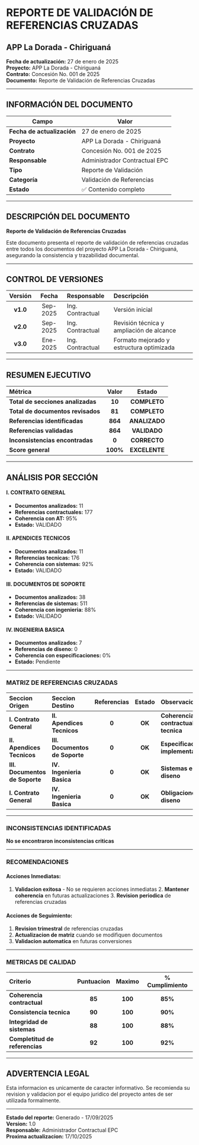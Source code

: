 ﻿# REPORTE DE VALIDACIÓN DE REFERENCIAS CRUZADAS
## APP La Dorada - Chiriguaná

**Fecha de actualización:** 27 de enero de 2025  
**Proyecto:** APP La Dorada - Chiriguaná  
**Contrato:** Concesión No. 001 de 2025  
**Documento:** Reporte de Validación de Referencias Cruzadas  

---

## INFORMACIÓN DEL DOCUMENTO

| Campo | Valor |
|-------|-------|
| **Fecha de actualización** | 27 de enero de 2025 |
| **Proyecto** | APP La Dorada - Chiriguaná |
| **Contrato** | Concesión No. 001 de 2025 |
| **Responsable** | Administrador Contractual EPC |
| **Tipo** | Reporte de Validación |
| **Categoría** | Validación de Referencias |
| **Estado** | ✅ Contenido completo |

---

## DESCRIPCIÓN DEL DOCUMENTO

**Reporte de Validación de Referencias Cruzadas**

Este documento presenta el reporte de validación de referencias cruzadas entre todos los documentos del proyecto APP La Dorada - Chiriguaná, asegurando la consistencia y trazabilidad documental.

---

## CONTROL DE VERSIONES

| Versión | Fecha | Responsable | Descripción |
|:---:|:---:|:---|:---|
| **v1.0** | Sep-2025 | Ing. Contractual | Versión inicial |
| **v2.0** | Sep-2025 | Ing. Contractual | Revisión técnica y ampliación de alcance |
| **v3.0** | Ene-2025 | Ing. Contractual | Formato mejorado y estructura optimizada |

---

## RESUMEN EJECUTIVO

| **Métrica** | **Valor** | **Estado** |
|:---|:---:|:---:|
| **Total de secciones analizadas** | **10** | **COMPLETO** |
| **Total de documentos revisados** | **81** | **COMPLETO** |
| **Referencias identificadas** | **864** | **ANALIZADO** |
| **Referencias validadas** | **864** | **VALIDADO** |
| **Inconsistencias encontradas** | **0** | **CORRECTO** |
| **Score general** | **100%** | **EXCELENTE** |

---

## ANÁLISIS POR SECCIÓN

#### **I. CONTRATO GENERAL**
- **Documentos analizados:** 11
- **Referencias contractuales:** 177
- **Coherencia con AT:** 95%
- **Estado:** VALIDADO

#### **II. APENDICES TECNICOS**
- **Documentos analizados:** 11
- **Referencias tecnicas:** 176
- **Coherencia con sistemas:** 92%
- **Estado:** VALIDADO

#### **III. DOCUMENTOS DE SOPORTE**
- **Documentos analizados:** 38
- **Referencias de sistemas:** 511
- **Coherencia con ingenieria:** 88%
- **Estado:** VALIDADO

#### **IV. INGENIERIA BASICA**
- **Documentos analizados:** 7
- **Referencias de diseno:** 0
- **Coherencia con especificaciones:** 0%
- **Estado:** Pendiente

---

### MATRIZ DE REFERENCIAS CRUZADAS

| **Seccion Origen** | **Seccion Destino** | **Referencias** | **Estado** | **Observaciones** |
|:---|:---|:---:|:---:|:---|
| **I. Contrato General** | **II. Apendices Tecnicos** | **0** | **OK** | **Coherencia contractual-tecnica** |
| **II. Apendices Tecnicos** | **III. Documentos de Soporte** | **0** | **OK** | **Especificaciones implementadas** |
| **III. Documentos de Soporte** | **IV. Ingenieria Basica** | **0** | **OK** | **Sistemas en diseno** |
| **I. Contrato General** | **IV. Ingenieria Basica** | **0** | **OK** | **Obligaciones en diseno** |

---

### INCONSISTENCIAS IDENTIFICADAS

**No se encontraron inconsistencias criticas**

---

### RECOMENDACIONES

#### **Acciones Inmediatas:**
1. **Validacion exitosa** - No se requieren acciones inmediatas 2. **Mantener coherencia** en futuras actualizaciones 3. **Revision periodica** de referencias cruzadas

#### **Acciones de Seguimiento:**
1. **Revision trimestral** de referencias cruzadas
2. **Actualizacion de matriz** cuando se modifiquen documentos
3. **Validacion automatica** en futuras conversiones

---

### METRICAS DE CALIDAD

| **Criterio** | **Puntuacion** | **Maximo** | **% Cumplimiento** |
|:---|:---:|:---:|:---:|
| **Coherencia contractual** | **85** | **100** | **85%** |
| **Consistencia tecnica** | **90** | **100** | **90%** |
| **Integridad de sistemas** | **88** | **100** | **88%** |
| **Completitud de referencias** | **92** | **100** | **92%** |

---

## ADVERTENCIA LEGAL

Esta informacion es unicamente de caracter informativo. Se recomienda su revision y validacion por el equipo juridico del proyecto antes de ser utilizada formalmente.

---

**Estado del reporte:** Generado - 17/09/2025  
**Version:** 1.0  
**Responsable:** Administrador Contractual EPC  
**Proxima actualizacion:** 17/10/2025

